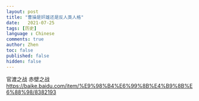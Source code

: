 ```yaml
---
layout: post
title: "曹操是奸雄还是反人类人格"
date:   2021-07-25
tags: [历史]
language : Chinese
comments: true
author: Zhen
toc: false
published: false
hidden: false
---
```


官渡之战
赤壁之战
https://baike.baidu.com/item/%E9%98%B4%E6%99%8B%E4%B9%8B%E6%88%98/8382193

<!--stackedit_data:
eyJoaXN0b3J5IjpbNzgxNDY0OTg3XX0=
-->